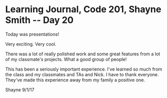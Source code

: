 # Learning Journal, Code 201, Shayne Smith -- Day 20

Today was presentations!

Very exciting. Very cool.

There was a lot of really polished work and some great features from a lot of my classmate's projects. What a good group of people!

This has been a seriously important experience. I've learned so much from the class and my classmates and TAs and Nick. I have to thank everyone. They've made this experience away from my family a positive one.

Shayne
9/1/17
